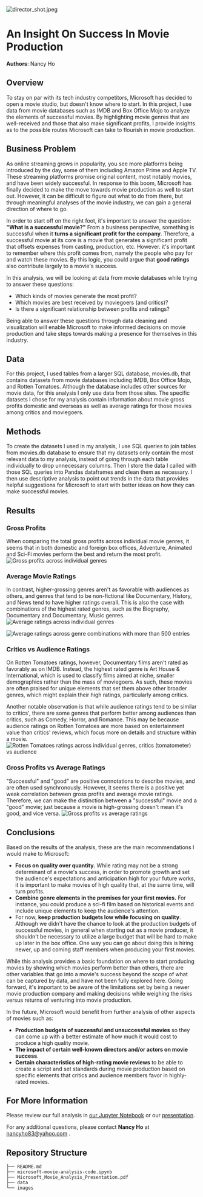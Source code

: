 ![director_shot.jpeg](./images/director_shot.jpeg)

# An Insight On Success In Movie Production

**Authors**: Nancy Ho

## Overview

To stay on par with its tech industry competitors, Microsoft has decided to open a movie studio, but doesn't know where to start. In this project, I use data from movie databases such as IMDB and Box Office Mojo to analyze the elements of successful movies. By highlighting movie genres that are well-received and those that also make significant profits, I provide insights as to the possible routes Microsoft can take to flourish in movie production.

## Business Problem

As online streaming grows in popularity, you see more platforms being introduced by the day, some of them including Amazon Prime and Apple TV. These streaming platforms promise original content, most notably movies, and have been widely successful. In response to this boom, Microsoft has finally decided to make the move towards movie production as well to start out. However, it can be difficult to figure out what to do from there, but through meaningful analyses of the movie industry, we can gain a general direction of where to go.

In order to start off on the right foot, it's important to answer the question: **"What is a successful movie?"** From a business perspective, something is successful when it **turns a significant profit for the company**. Therefore, a successful movie at its core is a movie that generates a significant profit that offsets expenses from casting, production, etc. However. it's important to remember where this profit comes from, namely the people who pay for and watch these movies. By this logic, you could argue that **good ratings** also contribute largely to a movie's success.

In this analysis, we will be looking at data from movie databases while trying to answer these questions:

- Which kinds of movies generate the most profit?
- Which movies are best received by moviegoers (and critics)?
- Is there a significant relationship between profits and ratings?

Being able to answer these questions through data cleaning and visualization will enable Microsoft to make informed decisions on movie production and take steps towards making a presence for themselves in this industry.

## Data

For this project, I used tables from a larger SQL database, movies.db, that contains datasets from movie databases including IMDB, Box Office Mojo, and Rotten Tomatoes. Although the database includes other sources for movie data, for this analysis I only use data from those  sites. The specific datasets I chose for my analysis contain information about movie gross profits domestic and overseas as well as average ratings for those movies among critics and moviegoers.

## Methods

To create the datasets I used in my analysis, I use SQL queries to join tables from movies.db database to ensure that my datasets only contain the most relevant data to my analysis, instead of going through each table individually to drop unnecessary columns. Then I store the data I called with those SQL queries into Pandas dataframes and clean them as necessary. I then use descriptive analysis to point out trends in the data that provides helpful suggestions for Microsoft to start with better ideas on how they can make successful movies.

## Results

### Gross Profits
When comparing the total gross profits across individual movie genres, it seems that in both domestic and foreign box offices, Adventure, Animated and Sci-Fi movies perform the best and return the most profit.
![Gross profits across individual genres](./images/Average_Gross.png)

### Average Movie Ratings
In contrast, higher-grossing genres aren't as favorable with audiences as others, and genres that tend to be non-fictional like Documentary, History, and News tend to have higher ratings overall. This is also the case with combinations of the highest rated genres, such as the Biography, Documentary and Documentary, Music genres.
![Average ratings across individual genres](./images/Split_ratings.png)

![Average ratings across genre combinations with more than 500 entries](./images/Combined_ratings.png)

### Critics vs Audience Ratings
On Rotten Tomatoes ratings, however, Documentary films aren't rated as favorably as on IMDB. Instead, the highest rated genre is Art House & International, which is used to classify films aimed at niche, smaller demographics rather than the mass of moviegoers. As such, these movies are often praised for unique elements that set them above other broader genres, which might explain their high ratings, particularly among critics.

Another notable observation is that while audience ratings tend to be similar to critics', there are some genres that perform better among audiences than critics, such as Comedy, Horror, and Romance. This may be because audience ratings on Rotten Tomatoes are more based on entertainment value than critics' reviews, which focus more on details and structure within a movie.
![Rotten Tomatoes ratings across individual genres, critics (tomatometer) vs audience](./images/Rotten_Tomatoes_ratings.png)

### Gross Profits vs Average Ratings
"Successful" and "good" are positive connotations to describe movies, and are often used synchronously. However, it seems there is a positive yet weak correlation between gross profits and average movie ratings. Therefore, we can make the distinction between a "successful" movie and a "good" movie; just because a movie is high-grossing doesn't mean it's good, and vice versa.
![Gross profits vs average ratings](./images/Gross_vs_ratings.png)

## Conclusions

Based on the results of the analysis, these are the main recommendations I would make to Microsoft:
- **Focus on quality over quantity.** While rating may not be a strong determinant of a movie's success, in order to promote growth and set the audience's expectations and anticipation high for your future works, it is important to make movies of high quality that, at the same time, will turn profits. 
- **Combine genre elements in the premises for your first movies.** For instance, you could produce a sci-fi film based on historical events and include unique elements to keep the audience's attention.
- For now, **keep production budgets low while focusing on quality**. Although we didn't have the chance to look at the production budgets of successful movies, in general when starting out as a movie producer, it shouldn't be necessary to utilize a large budget that will be hard to make up later in the box office. One way you can go about doing this is hiring newer, up and coming staff members when producing your first movies.

While this analysis provides a basic foundation on where to start producing movies by showing which movies perform better than others, there are other variables that go into a movie's success beyond the scope of what can be captured by data, and have not been fully explored here. Going forward, it's important to be aware of the limitations set by being a newer movie production company and making decisions while weighing the risks versus returns of venturing into movie production.

In the future, Microsoft would benefit from further analysis of other aspects of movies such as:
- **Production budgets of successful and unsuccessful movies** so they can come up with a better estimate of how much it would cost to produce a high quality movie.
- **The impact of certain well-known directors and/or actors on movie success**. 
- **Certain characteristics of high-rating movie reviews** to be able to create a script and set standards during movie production based on specific elements that critics and audience members favor in highly-rated movies.

## For More Information

Please review our full analysis in [our Jupyter Notebook](/microsoft-movie-analysis-code.ipynb) or our [presentation](/Microsoft_Movie_Analysis_Presentation.pdf).

For any additional questions, please contact **Nancy Ho** at [nancyho83@yahoo.com](mailto:nancyho83@yahoo.com)
.

## Repository Structure

```
├── README.md                             
├── microsoft-movie-analysis-code.ipynb  
├── Microsoft_Movie_Analysis_Presentation.pdf      
├── data                                  
└── images                             
```
